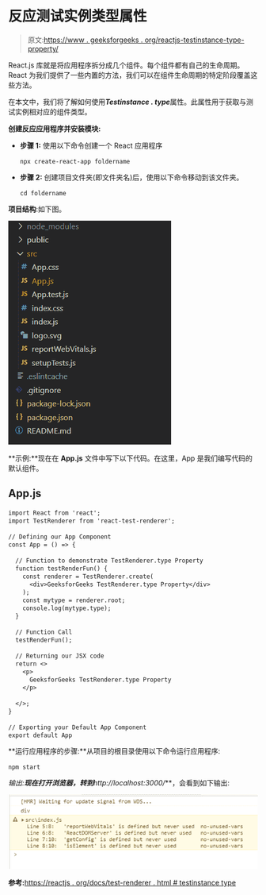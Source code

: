 # 反应测试实例类型属性

> 原文:[https://www . geeksforgeeks . org/reactjs-testinstance-type-property/](https://www.geeksforgeeks.org/reactjs-testinstance-type-property/)

React.js 库就是将应用程序拆分成几个组件。每个组件都有自己的生命周期。React 为我们提供了一些内置的方法，我们可以在组件生命周期的特定阶段覆盖这些方法。

在本文中，我们将了解如何使用***Testinstance . type***属性。此属性用于获取与测试实例相对应的组件类型。

**创建反应应用程序并安装模块:**

*   **步骤 1:** 使用以下命令创建一个 React 应用程序

    ```
    npx create-react-app foldername
    ```

*   **步骤 2:** 创建项目文件夹(即文件夹名)后，使用以下命令移动到该文件夹。

    ```
    cd foldername
    ```

**项目结构**:如下图。

![](img/f04ae0d8b722a9fff0bd9bd138b29c23.png)

**示例:**现在在 **App.js** 文件中写下以下代码。在这里，App 是我们编写代码的默认组件。

## App.js

```
import React from 'react';
import TestRenderer from 'react-test-renderer';

// Defining our App Component
const App = () => {

  // Function to demonstrate TestRenderer.type Property
  function testRenderFun() {
    const renderer = TestRenderer.create(
      <div>GeeksforGeeks TestRenderer.type Property</div>
    );
    const mytype = renderer.root;
    console.log(mytype.type);
  }

  // Function Call
  testRenderFun();

  // Returning our JSX code
  return <>
    <p>
      GeeksforGeeks TestRenderer.type Property
    </p>

  </>;
}

// Exporting your Default App Component
export default App
```

**运行应用程序的步骤:**从项目的根目录使用以下命令运行应用程序:

```
npm start
```

**输出:**现在打开浏览器，转到***http://localhost:3000/***，会看到如下输出:

![](img/60f2928204bb7073c85fa9a2fe42c2c7.png)

**参考:**[https://reactjs . org/docs/test-renderer . html # testinstance type](https://reactjs.org/docs/test-renderer.html#testinstancetype)